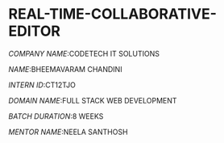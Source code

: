 # REAL-TIME-COLLABORATIVE-EDITOR

*COMPANY NAME*:CODETECH IT SOLUTIONS

*NAME*:BHEEMAVARAM CHANDINI

*INTERN ID*:CT12TJO

*DOMAIN NAME*:FULL STACK WEB DEVELOPMENT

*BATCH DURATION*:8 WEEKS

*MENTOR NAME*:NEELA SANTHOSH
